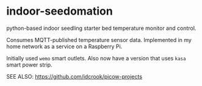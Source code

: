 # indoor-seedomation

 python-based indoor seedling starter bed temperature monitor and control.

 Consumes MQTT-published temperature sensor data. Implemented in my home network as a service on a Raspberry Pi.

Initially used `wemo` smart outlets. Also now have a version that uses `kasa` smart power strip.


SEE ALSO: <https://github.com/idcrook/picow-projects>
